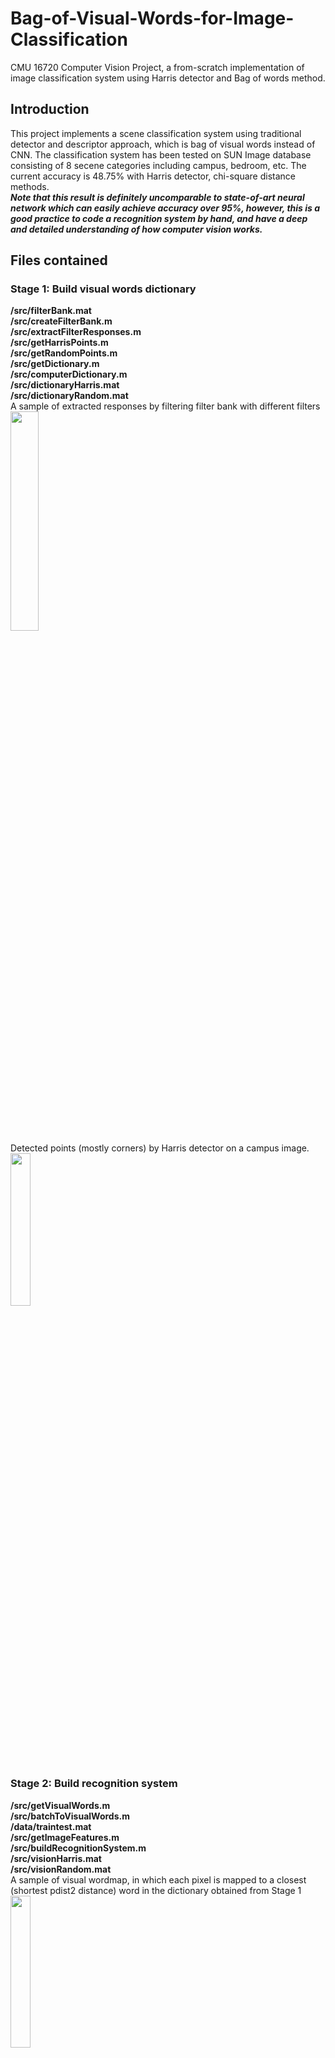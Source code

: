# Bag-of-Visual-Words-for-Image-Classification
CMU 16720 Computer Vision Project, a from-scratch implementation of image classification system using Harris detector and Bag of words method.
## Introduction  
This project implements a scene classification system using traditional detector and descriptor approach, which is bag of visual words instead of CNN. The classification system has been tested on SUN Image database consisting of 8 secene categories including campus, bedroom, etc. The current accuracy is 48.75% with Harris detector, chi-square distance methods.  
**_Note that this result is definitely uncomparable to state-of-art neural network which can easily achieve accuracy over 95%, however, this is a good practice to code a recognition system by hand, and have a deep and detailed understanding of how computer vision works._**  
## Files contained  
### Stage 1: Build visual words dictionary  
**/src/filterBank.mat  
/src/createFilterBank.m  
/src/extractFilterResponses.m  
/src/getHarrisPoints.m  
/src/getRandomPoints.m  
/src/getDictionary.m  
/src/computerDictionary.m  
/src/dictionaryHarris.mat  
/src/dictionaryRandom.mat**    
A sample of extracted responses by filtering filter bank with different filters  
<img src="https://github.com/ziliHarvey/Bag-of-Visual-Words-for-Image-Classification/raw/master/filter_responses.png" width=30% height=30%>  
Detected points (mostly corners) by Harris detector on a campus image.  
<img src="https://github.com/ziliHarvey/Bag-of-Visual-Words-for-Image-Classification/raw/master/harris_detection.png" width=25% height=25%>
### Stage 2: Build recognition system  
**/src/getVisualWords.m  
/src/batchToVisualWords.m  
/data/traintest.mat  
/src/getImageFeatures.m  
/src/buildRecognitionSystem.m  
/src/visionHarris.mat  
/src/visionRandom.mat**    
A sample of visual wordmap, in which each pixel is mapped to a closest (shortest pdist2 distance) word in the dictionary obtained from Stage 1  
<img src="https://github.com/ziliHarvey/Bag-of-Visual-Words-for-Image-Classification/raw/master/wordmap_for_harris_dictionary.png" width=25% height=25%>
### Stage 3: Evaluate recognition system  
**/src/getImageDistance.m  
/src/evaluateRecognitionSystem.m  
/data**  
